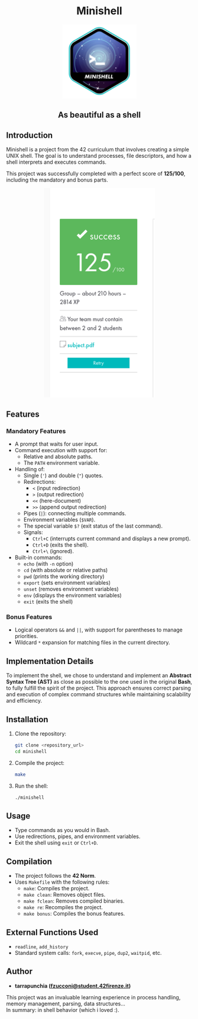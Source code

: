 <h1 align="center">Minishell</h1>
<p align="center">
  <img src="imgs/minishellLogo.png" alt="Minishell Logo" width="200">
</p>
<h2 align="center">As beautiful as a shell</h2>

## Introduction
Minishell is a project from the 42 curriculum that involves creating a simple UNIX shell. The goal is to understand processes, file descriptors, and how a shell interprets and executes commands.

This project was successfully completed with a perfect score of **125/100**, including the mandatory and bonus parts.
<p align="center">
  <img src="imgs/eval.png" alt="Eval" width="300">
</p>

## Features

### Mandatory Features
- A prompt that waits for user input.
- Command execution with support for:
  - Relative and absolute paths.
  - The `PATH` environment variable.
- Handling of:
  - Single (`'`) and double (`"`) quotes.
  - Redirections:
    - `<` (input redirection)
    - `>` (output redirection)
    - `<<` (here-document)
    - `>>` (append output redirection)
  - Pipes (`|`): connecting multiple commands.
  - Environment variables (`$VAR`).
  - The special variable `$?` (exit status of the last command).
  - Signals:
    - `Ctrl+C` (interrupts current command and displays a new prompt).
    - `Ctrl+D` (exits the shell).
    - `Ctrl+\` (ignored).
- Built-in commands:
  - `echo` (with `-n` option)
  - `cd` (with absolute or relative paths)
  - `pwd` (prints the working directory)
  - `export` (sets environment variables)
  - `unset` (removes environment variables)
  - `env` (displays the environment variables)
  - `exit` (exits the shell)

### Bonus Features
- Logical operators `&&` and `||`, with support for parentheses to manage priorities.
- Wildcard `*` expansion for matching files in the current directory.

## Implementation Details
To implement the shell, we chose to understand and implement an **Abstract Syntax Tree (AST)** as close as possible to the one used in the original **Bash**, to fully fulfill the spirit of the project. This approach ensures correct parsing and execution of complex command structures while maintaining scalability and efficiency.

## Installation
1. Clone the repository:
   ```sh
   git clone <repository_url>
   cd minishell
   ```
2. Compile the project:
   ```sh
   make
   ```
3. Run the shell:
   ```sh
   ./minishell
   ```

## Usage
- Type commands as you would in Bash.
- Use redirections, pipes, and environment variables.
- Exit the shell using `exit` or `Ctrl+D`.

## Compilation
- The project follows the **42 Norm**.
- Uses `Makefile` with the following rules:
  - `make`: Compiles the project.
  - `make clean`: Removes object files.
  - `make fclean`: Removes compiled binaries.
  - `make re`: Recompiles the project.
  - `make bonus`: Compiles the bonus features.

## External Functions Used
- `readline`, `add_history`
- Standard system calls: `fork`, `execve`, `pipe`, `dup2`, `waitpid`, etc.

## Author
- **tarrapunchia (fzucconi@student.42firenze.it)**

This project was an invaluable learning experience in process handling, memory management, parsing, data structures...<br>
In summary: in shell behavior (which i loved :).

